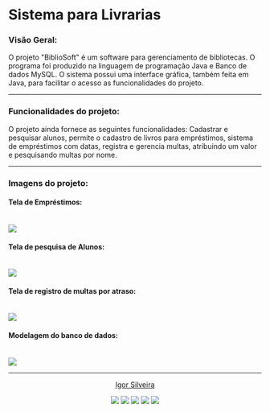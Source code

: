 # Sistema para Livrarias

### Visão Geral:

O projeto "BiblioSoft" é um software para gerenciamento de bibliotecas. O programa foi produzido na linguagem de programação Java e Banco de dados MySQL. O sistema possui uma interface gráfica, também feita em Java, para facilitar o acesso as funcionalidades do projeto.

******
### Funcionalidades do projeto:

O projeto ainda fornece as seguintes funcionalidades: Cadastrar e pesquisar alunos, permite o cadastro de livros para empréstimos, sistema de empréstimos com datas, registra e gerencia multas, atribuindo um valor e pesquisando multas por nome.

******
### Imagens do projeto:

#### Tela de Empréstimos:
<br />
<img src="https://github.com/igorzs/Sistema-LivrariaJava/blob/master/Imagens%20do%20projeto/tela-emprestimos.png" />

#### Tela de pesquisa de Alunos:
<br />
<img src="https://github.com/igorzs/Sistema-LivrariaJava/blob/master/Imagens%20do%20projeto/tela-aluno.png" />

#### Tela de registro de multas por atraso:
<br />
<img src="https://github.com/igorzs/Sistema-LivrariaJava/blob/master/Imagens%20do%20projeto/tela-multa.png" />

#### Modelagem do banco de dados:
<br />
<img src="https://github.com/igorzs/Sistema-LivrariaJava/blob/master/Imagens%20do%20projeto/modelagem.png" />

******
<p align="center"><a href="https://github.com/igorzs" target="_blank">Igor Silveira</a></p>
<p align="center">
<a href="https://www.linkedin.com/in/igor-zollim/" target="_blank"><img src="https://img.shields.io/badge/-Igor%20Silveira-2978b5?style=flat-square&logo=Linkedin&logoColor=white&link=https://www.linkedin.com/in/igor-zollim/"/></a>
<a href="mailto:igorzollimsilveira@gmail.com"><img src="https://img.shields.io/badge/-igorzollimsilveira@gmail.com-2978b5?style=flat-square&logo=Gmail&logoColor=white&link=mailto:igorzollimsilveira@gmail.com"/></a>
<a href="https://www.facebook.com/igor.zollim/"><img src="https://img.shields.io/badge/-Facebook-2978b5?style=flat-square&logo=Facebook&logoColor=white&link=https://www.facebook.com/igor.zollim/"/></a>
<a href="https://www.instagram.com/igor.zollim/"><img src="https://img.shields.io/badge/-Instagram-2978b5?style=flat-square&logo=Instagram&logoColor=white&link=https://www.instagram.com/igor.zollim/"/></a>
<a href="https://igorzs.github.io/portfolio/"><img src="https://img.shields.io/badge/-Acessar%20Portf%C3%B3lio-2978b5?style=flat-square&logo=github&logoColor=white&link=https://igorzs.github.io/portfolio/"/></a>
</p>
